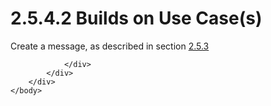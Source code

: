 <html dir="LTR" xmlns:mshelp="http://msdn.microsoft.com/mshelp" xmlns:ddue="http://ddue.schemas.microsoft.com/authoring/2003/5" xmlns:xlink="http://www.w3.org/1999/xlink" xmlns:tool="http://www.microsoft.com/tooltip">
    <head>
        <meta http-equiv="Content-Type" content="text/html; CHARSET=utf-8"></meta>
        <meta name="save" content="history"></meta>
        <title>2.5.4.2 Builds on Use Case(s)</title>
        <xml>
            <mshelp:toctitle title="2.5.4.2 Builds on Use Case(s)"></mshelp:toctitle>
            <mshelp:rltitle title="[MS-OXPROTO]: Builds on Use Case(s)"></mshelp:rltitle>
            <mshelp:keyword index="A" term="3130450b-dde8-45ae-a4e5-c9f17c510a94"></mshelp:keyword>
            <mshelp:attr name="DCSext.ContentType" value="open specification"></mshelp:attr>
            <mshelp:attr name="AssetID" value="3130450b-dde8-45ae-a4e5-c9f17c510a94"></mshelp:attr>
            <mshelp:attr name="TopicType" value="kbRef"></mshelp:attr>
            <mshelp:attr name="DCSext.Title" value="[MS-OXPROTO]: Builds on Use Case(s)" />
        </xml>
    </head>
    <body>
        <div id="header">
            <h1 class="heading">2.5.4.2 Builds on Use Case(s)</h1>
        </div>
        <div id="mainSection">
            <div id="mainBody">
                <div id="allHistory" class="saveHistory"></div>
                <div id="sectionSection0" class="section" name="collapseableSection">
                    

<p>Create a message, as described in section <a href="9f011f97-a468-422c-a65d-0df484b07106.htm">2.5.3</a></p>


                </div>
            </div>
        </div>
    </body>
</html>
